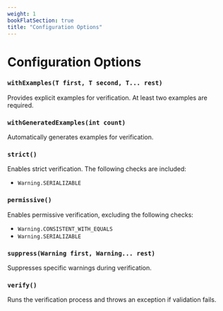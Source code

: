 ```yaml
---
weight: 1
bookFlatSection: true
title: "Configuration Options"
---
```


# Configuration Options

### `withExamples(T first, T second, T... rest)`

Provides explicit examples for verification. At least two examples are
required.

### `withGeneratedExamples(int count)`

Automatically generates examples for verification.

### `strict()`

Enables strict verification. The following checks are included:

- `Warning.SERIALIZABLE`

### `permissive()`

Enables permissive verification, excluding the following checks:

- `Warning.CONSISTENT_WITH_EQUALS`
- `Warning.SERIALIZABLE`

### `suppress(Warning first, Warning... rest)`

Suppresses specific warnings during verification.

### `verify()`

Runs the verification process and throws an exception if validation
fails.